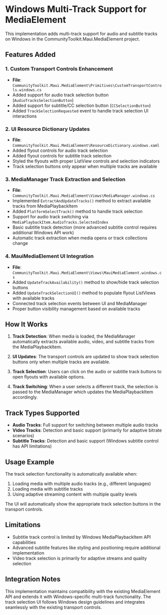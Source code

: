 # Windows Multi-Track Support for MediaElement

This implementation adds multi-track support for audio and subtitle tracks on Windows in the CommunityToolkit.Maui.MediaElement project.

## Features Added

### 1. Custom Transport Controls Enhancement
- **File**: `CommunityToolkit.Maui.MediaElement\Primitives\CustomTransportControls.windows.cs`
- Added support for audio track selection button (`AudioTracksSelectionButton`)
- Added support for subtitle/CC selection button (`CCSelectionButton`)
- Added `TrackSelectionRequested` event to handle track selection UI interactions

### 2. UI Resource Dictionary Updates
- **File**: `CommunityToolkit.Maui.MediaElement\ResourceDictionary.windows.xaml`
- Added flyout controls for audio track selection
- Added flyout controls for subtitle track selection
- Styled the flyouts with proper ListView controls and selection indicators
- Track selection buttons only appear when multiple tracks are available

### 3. MediaManager Track Extraction and Selection
- **File**: `CommunityToolkit.Maui.MediaElement\Views\MediaManager.windows.cs`
- Implemented `ExtractAndUpdateTracks()` method to extract available tracks from MediaPlaybackItem
- Added `PlatformSelectTrack()` method to handle track selection
- Support for audio track switching via `MediaPlaybackItem.AudioTracks.SelectedIndex`
- Basic subtitle track detection (more advanced subtitle control requires additional Windows API work)
- Automatic track extraction when media opens or track collections change

### 4. MauiMediaElement UI Integration
- **File**: `CommunityToolkit.Maui.MediaElement\Views\MauiMediaElement.windows.cs`
- Added `UpdateTrackAvailability()` method to show/hide track selection buttons
- Added `UpdateTrackSelectionUI()` method to populate flyout ListViews with available tracks
- Connected track selection events between UI and MediaManager
- Proper button visibility management based on available tracks

## How It Works

1. **Track Detection**: When media is loaded, the MediaManager automatically extracts available audio, video, and subtitle tracks from the MediaPlaybackItem.

2. **UI Updates**: The transport controls are updated to show track selection buttons only when multiple tracks are available.

3. **Track Selection**: Users can click on the audio or subtitle track buttons to open flyouts with available options.

4. **Track Switching**: When a user selects a different track, the selection is passed to the MediaManager which updates the MediaPlaybackItem accordingly.

## Track Types Supported

- **Audio Tracks**: Full support for switching between multiple audio tracks
- **Video Tracks**: Detection and basic support (primarily for adaptive bitrate scenarios)
- **Subtitle Tracks**: Detection and basic support (Windows subtitle control has API limitations)

## Usage Example

The track selection functionality is automatically available when:
1. Loading media with multiple audio tracks (e.g., different languages)
2. Loading media with subtitle tracks
3. Using adaptive streaming content with multiple quality levels

The UI will automatically show the appropriate track selection buttons in the transport controls.

## Limitations

- Subtitle track control is limited by Windows MediaPlaybackItem API capabilities
- Advanced subtitle features like styling and positioning require additional implementation
- Video track selection is primarily for adaptive streams and quality selection

## Integration Notes

This implementation maintains compatibility with the existing MediaElement API and extends it with Windows-specific multi-track functionality. The track selection UI follows Windows design guidelines and integrates seamlessly with the existing transport controls.